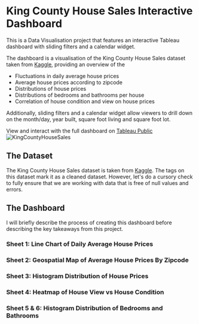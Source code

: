 # King County House Sales Interactive Dashboard

This is a Data Visualisation project that features an interactive Tableau dashboard with sliding filters and a calendar widget. 

The dashboard is a visualisation of the King County House Sales dataset taken from [Kaggle](https://www.kaggle.com/datasets/harlfoxem/housesalesprediction), providing an overview of the 
- Fluctuations in daily average house prices
- Average house prices according to zipcode
- Distributions of house prices
- Distributions of bedrooms and bathrooms per house
- Correlation of house condition and view on house prices

Additionally, sliding filters and a calendar widget allow viewers to drill down on the month/day, year built, square foot living and square foot lot.

View and interact with the full dashboard on [Tableau Public](https://public.tableau.com/app/profile/kuebiko/viz/KingCountyHouseSales_16911213453610/KingCountyHouseSales)
![KingCountyHouseSales](https://github.com/kuehbiko/KingCountyHouseSales-DataVisualiation/assets/88494428/5b84baba-989b-4d75-9d95-f0fa77e98d98)

## The Dataset
The King County House Sales dataset is taken from [Kaggle](https://www.kaggle.com/datasets/harlfoxem/housesalesprediction). The tags on this dataset mark it as a cleaned dataset. However, let's do a cursory check to fully ensure that we are working with data that is free of null values and errors.

## The Dashboard
I will briefly describe the process of creating this dashboard before describing the key takeaways from this project.

### Sheet 1: Line Chart of Daily Average House Prices

### Sheet 2: Geospatial Map of Average House Prices By Zipcode

### Sheet 3: Histogram Distribution of House Prices

### Sheet 4: Heatmap of House View vs House Condition

### Sheet 5 & 6: Histogram Distribution of Bedrooms and Bathrooms


